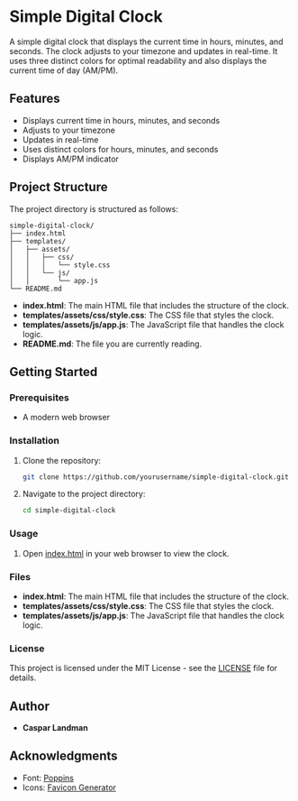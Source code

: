 # Simple Digital Clock

A simple digital clock that displays the current time in hours, minutes, and seconds. The clock adjusts to your timezone and updates in real-time. It uses three distinct colors for optimal readability and also displays the current time of day (AM/PM).

## Features

- Displays current time in hours, minutes, and seconds
- Adjusts to your timezone
- Updates in real-time
- Uses distinct colors for hours, minutes, and seconds
- Displays AM/PM indicator

## Project Structure

The project directory is structured as follows:

```
simple-digital-clock/
├── index.html
├── templates/
│   ├── assets/
│   │   ├── css/
│   │   │   └── style.css
│   │   └── js/
│   │       └── app.js
└── README.md
```

- **index.html**: The main HTML file that includes the structure of the clock.
- **templates/assets/css/style.css**: The CSS file that styles the clock.
- **templates/assets/js/app.js**: The JavaScript file that handles the clock logic.
- **README.md**: The file you are currently reading.

## Getting Started

### Prerequisites

- A modern web browser

### Installation

1. Clone the repository:
    ```sh
    git clone https://github.com/yourusername/simple-digital-clock.git
    ```
2. Navigate to the project directory:
    ```sh
    cd simple-digital-clock
    ```

### Usage

1. Open [index.html](http://_vscodecontentref_/3) in your web browser to view the clock.

### Files

- **index.html**: The main HTML file that includes the structure of the clock.
- **templates/assets/css/style.css**: The CSS file that styles the clock.
- **templates/assets/js/app.js**: The JavaScript file that handles the clock logic.

### License

This project is licensed under the MIT License - see the [LICENSE](http://_vscodecontentref_/4) file for details.

## Author

- **Caspar Landman**

## Acknowledgments

- Font: [Poppins](https://fonts.google.com/specimen/Poppins)
- Icons: [Favicon Generator](https://realfavicongenerator.net/)